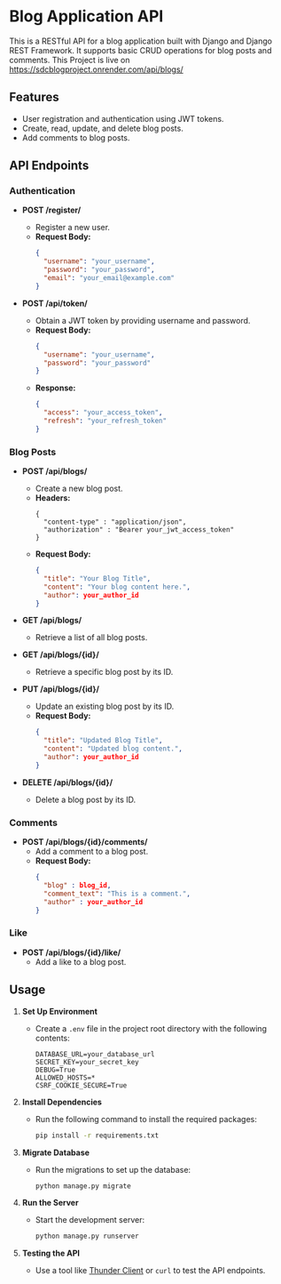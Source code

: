 # Blog Application API

This is a RESTful API for a blog application built with Django and Django REST Framework. It supports basic CRUD operations for blog posts and comments.
This Project is live on https://sdcblogproject.onrender.com/api/blogs/

## Features

- User registration and authentication using JWT tokens.
- Create, read, update, and delete blog posts.
- Add comments to blog posts.

## API Endpoints

### Authentication

- **POST /register/**
  - Register a new user.
  - **Request Body:**
    ```json
    {
      "username": "your_username",
      "password": "your_password",
      "email": "your_email@example.com"
    }
    ```

- **POST /api/token/**
  - Obtain a JWT token by providing username and password.
  - **Request Body:**
    ```json
    {
      "username": "your_username",
      "password": "your_password"
    }
    ```
  - **Response:**
    ```json
    {
      "access": "your_access_token",
      "refresh": "your_refresh_token"
    }
    ```

### Blog Posts

- **POST /api/blogs/**
  - Create a new blog post.
  - **Headers:**
    ```
    {
      "content-type" : "application/json",
      "authorization" : "Bearer your_jwt_access_token"
    }
    ```
  - **Request Body:**
    ```json
    {
      "title": "Your Blog Title",
      "content": "Your blog content here.",
      "author": your_author_id
    }
    ```

- **GET /api/blogs/**
  - Retrieve a list of all blog posts.

- **GET /api/blogs/{id}/**
  - Retrieve a specific blog post by its ID.

- **PUT /api/blogs/{id}/**
  - Update an existing blog post by its ID.
  - **Request Body:**
    ```json
    {
      "title": "Updated Blog Title",
      "content": "Updated blog content.",
      "author": your_author_id
    }
    ```

- **DELETE /api/blogs/{id}/**
  - Delete a blog post by its ID.

### Comments

- **POST /api/blogs/{id}/comments/**
  - Add a comment to a blog post.
  - **Request Body:**
    ```json
    {
      "blog" : blog_id,
      "comment_text": "This is a comment.",
      "author" : your_author_id
    }
    ```

### Like

- **POST /api/blogs/{id}/like/**
  - Add a like to a blog post.
  

## Usage

1. **Set Up Environment**
   - Create a `.env` file in the project root directory with the following contents:
     ```
     DATABASE_URL=your_database_url
     SECRET_KEY=your_secret_key
     DEBUG=True
     ALLOWED_HOSTS=*
     CSRF_COOKIE_SECURE=True
     ```

2. **Install Dependencies**
   - Run the following command to install the required packages:
     ```bash
     pip install -r requirements.txt
     ```

3. **Migrate Database**
   - Run the migrations to set up the database:
     ```bash
     python manage.py migrate
     ```

4. **Run the Server**
   - Start the development server:
     ```bash
     python manage.py runserver
     ```

5. **Testing the API**
   - Use a tool like [Thunder Client](https://www.thunderclient.com/) or `curl` to test the API endpoints.

